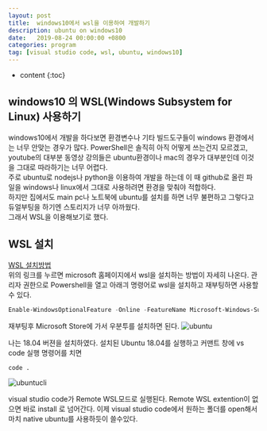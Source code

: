 ```yaml
---
layout: post
title:  windows10에서 wsl을 이용하여 개발하기
description: ubuntu on windows10
date:   2019-08-24 00:00:00 +0800
categories: program
tag: [visual studio code, wsl, ubuntu, windows10]
---
```


* content
{:toc}

## windows10 의 WSL(Windows Subsystem for Linux) 사용하기

windows10에서 개발을 하다보면 환경변수나 기타 빌드도구들이 windows 환경에서는 너무 안맞는 경우가 많다. PowerShell은 솔직히 아직 어떻게 쓰는건지 모르겠고, youtube의 대부분 동영상 강의들은 ubuntu환경이나 mac의 경우가 대부분인데 이것을 그대로 따라하기는 너무 어렵다.  
주로 ubuntu로 nodejs나 python을 이용하여 개발을 하는데 이 때 github로 올린 파일을 windows나 linux에서 그대로 사용하려면 환경을 맞춰야 적합하다.  
하지만 집에서도 main pc나 노트북에 ubuntu를 설치를 하면 너무 불편하고 그렇다고 듀얼부팅을 하기엔 스토리지가 너무 아까웠다.  
그래서 WSL을 이용해보기로 했다.

## WSL 설치

[WSL 설치방법](https://docs.microsoft.com/ko-kr/windows/wsl/install-win10)  
위의 링크를 누르면 microsoft 홈페이지에서 wsl을 설치하는 방법이 자세히 나온다. 
관리자 권한으로 Powershell을 열고 아래긔 명령어로 wsl을 설치하고 재부팅하면 사용할 수 있다.

```PowerShell
Enable-WindowsOptionalFeature -Online -FeatureName Microsoft-Windows-Subsystem-Linux
```

재부팅후 Microsoft Store에 가서 우분투를 설치하면 된다.
![ubuntu]("media/ubuntu_install.JPG")

나는 18.04 버젼을 설치하였다.
설치된 Ubuntu 18.04를 실행하고 커맨트 창에 vs code 실행 명령어를 치면

```shell
code .
```

![ubuntucli]("media/ubuntu_cli.JPG")

visual studio code가 Remote WSL모드로 실행된다. Remote WSL extention이 없으면 바로 install 로 넘어간다.
이제 visual studio code에서 원하는 폴더를 open해서 마치 native ubuntu를 사용하듯이 쓸수있다.
